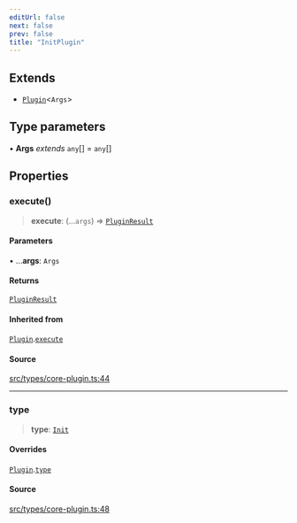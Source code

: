 ```yaml
---
editUrl: false
next: false
prev: false
title: "InitPlugin"
---
```


## Extends

- [`Plugin`](/v4/api/interfaces/plugin/)\<`Args`\>

## Type parameters

• **Args** *extends* `any`[] = `any`[]

## Properties

### execute()

> **execute**: (...`args`) => [`PluginResult`](/v4/api/type-aliases/pluginresult/)

#### Parameters

• ...**args**: `Args`

#### Returns

[`PluginResult`](/v4/api/type-aliases/pluginresult/)

#### Inherited from

[`Plugin`](/v4/api/interfaces/plugin/).[`execute`](/v4/api/interfaces/plugin/#execute)

#### Source

[src/types/core-plugin.ts:44](https://github.com/sern-handler/handler/blob/2f778f4dc2510724f049f19e69e0afca26d6bcad/src/types/core-plugin.ts#L44)

***

### type

> **type**: [`Init`](/v4/api/enumerations/plugintype/#init)

#### Overrides

[`Plugin`](/v4/api/interfaces/plugin/).[`type`](/v4/api/interfaces/plugin/#type)

#### Source

[src/types/core-plugin.ts:48](https://github.com/sern-handler/handler/blob/2f778f4dc2510724f049f19e69e0afca26d6bcad/src/types/core-plugin.ts#L48)
